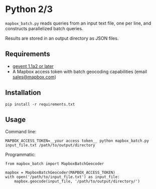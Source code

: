 # Python 2/3

`mapbox_batch.py` reads queries from an input text file, one per line, and constructs parallelized batch queries.

Results are stored in an output directory as JSON files.

## Requirements

- [gevent 1.1a2 or later](https://pypi.python.org/pypi/gevent)
- A Mapbox access token with batch geocoding capabilities (email sales@mapbox.com)

## Installation

`pip install -r requirements.txt`

## Usage

Command line:
```
MAPBOX_ACCESS_TOKEN=__your access token__ python mapbox_batch.py input_file.txt /path/to/output/directory
```

Programmatic:
```
from mapbox_batch import MapboxBatchGeocoder

mapbox = MapboxBatchGeocoder(MAPBOX_ACCESS_TOKEN)
with open('/path/to/input_file.txt') as input_file:
    mapbox.geocode(input_file, '/path/to/output/directory/')
```